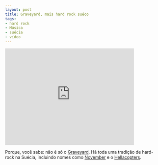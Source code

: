 ```yaml
---
layout: post
title: Graveyard, mais hard rock suéco
tags:
- hard rock
- Música
- suécia
- vídeo
---
```


<iframe width="420" height="315" src="http://www.youtube.com/embed/k8jqUHYiSl0" frameborder="0" allowfullscreen></iframe>

Porque, você sabe: não é só o [Graveyard](http://en.wikipedia.org/wiki/Graveyard_(band)). Há toda uma tradição de hard-rock na Suécia, incluindo nomes como [November](http://en.wikipedia.org/wiki/November_(band)) e o [Hellacopters](http://en.wikipedia.org/wiki/The_Hellacopters).

